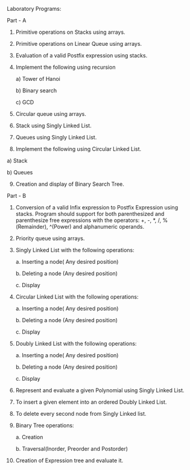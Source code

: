 Laboratory Programs:

Part - A
1. Primitive operations on Stacks using arrays.

2. Primitive operations on Linear Queue using arrays.

3. Evaluation of a valid Postfix expression using stacks.

4. Implement the following using recursion

    a) Tower of Hanoi

    b) Binary search

    c) GCD

5. Circular queue using arrays.

6. Stack using Singly Linked List.

7. Queues using Singly Linked List.

8. Implement the following using Circular Linked List.

a) Stack

b) Queues

9. Creation and display of Binary Search Tree.



Part - B
1. Conversion of a valid Infix expression to Postfix Expression using stacks. Program should support for both parenthesized and parenthesize free expressions with the operators: +, -, *, /, %(Remainder), ^(Power) and alphanumeric operands.

2. Priority queue using arrays. 

3. Singly Linked List with the following operations:

    a. Inserting a node( Any desired position)

    b. Deleting a node (Any desired position)

    c. Display 

4. Circular Linked List with the following operations:

    a. Inserting a node( Any desired position)

    b. Deleting a node (Any desired position)

    c. Display 

5. Doubly Linked List with the following operations:

    a. Inserting a node( Any desired position)

    b. Deleting a node (Any desired position)

    c. Display 

6. Represent and evaluate a given Polynomial using Singly Linked List.

7. To insert a given element into an ordered Doubly Linked List.

8. To delete every second node from Singly Linked list.

9. Binary Tree operations:

    a. Creation

    b. Traversal(Inorder, Preorder and Postorder)

10. Creation of Expression tree and evaluate it.
